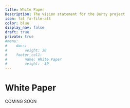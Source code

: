 ```yaml
---
title: White Paper
Description: The vision statement for the Berty project
icon: fal fa-file-alt
color: blue
display_nav: false
draft: true
private: true
#menu:
#    docs:
#        weight: 30
#    footer_col1:
#        name: White Paper
#        weight: -30
---
```


# White Paper

<span class="tag yellow"><i class="fal fa-exclamation-triangle"></i>COMING SOON</span>
